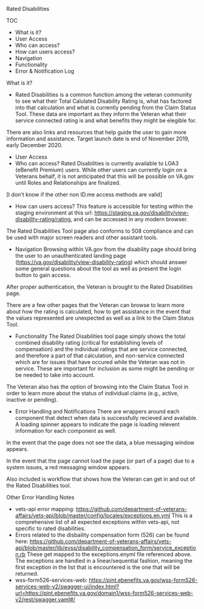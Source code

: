 Rated Disabilities

TOC
 - What is it?
 - User Access
  - Who can access?
  - How can users access?
 - Navigation
 - Functionality
 - Error & Notification Log

What is it?
 - Rated Disabilities is a common function among the veteran community to see what their Total Calulated Disability Rating is, what has factored into that calculation and what is currently pending from the Claim Status Tool. These data are important as they inform the Veteran what their service connected rating is and what benefits they might be elegible for.

 There are also links and resources that help guide the user to gain more information and assistance.
 Target launch date is end of November 2019, early December 2020.

- User Access
 - Who can access?
 Rated Disabilities is currently available to LOA3 (eBenefit Premium) users.  While other users can currently login on a Veterans behalf, it is not anticipated that this will be possible on VA.gov until Roles and Relationships are finalized.

 [I don't know if the other non ID.me access methods are valid]

 - How can users access?
 This feature is accessible for testing within the staging environment at this url: https://staging.va.gov/disability/view-disability-rating/rating, and can be accessed in any modern browser.

 The Rated Disabilities Tool page also conforms to 508 compliance and can be used with major screen readers and other assistant tools.

- Navigation
Browsing within VA.gov from the disability page should bring the user to an unauthenticated landing page (https://va.gov/disability/view-disability-rating) which should answer some general questions about the tool as well as present the login button to gain access.

After proper authentication, the Veteran is brought to the Rated Disabilities page.  

There are a few other pages that the Veteran can browse to learn more about how the rating is calculated, how to get assistance in the event that the values represented are unexpected as well as a link to the Claim Status Tool.

- Functionality
The Rated Disabilities tool page simply shows the total combined disability rating (critical for establishing levels of compensation) and the individual ratings that are service connected, and therefore a part of that calculation, and non-service connected which are for issues that have occured while the Veteran was not in service.  These are important for inclusion as some might be pending or be needed to take into account.

The Veteran also has the option of browsing into the Claim Status Tool in order to learn more about the status of individual claims (e.g., active, inactive or pending).

- Error Handling and Notifications
There are wrappers around each component that detect when data is successfully recieved and available. A loading spinner appears to indicate the page is loading relevent information for each component as well.

In the event that the page does not see the data, a blue messaging window appears.

In the event that the page cannot load the page (or part of a page) due to a system issues, a red messaging window appears.

Also included is workflow that shows how the Veteran can get in and out of the Rated Disabilities tool.

Other Error Handling Notes
- vets-api error mapping: https://github.com/department-of-veterans-affairs/vets-api/blob/master/config/locales/exceptions.en.yml This is a comprehensive list of all expected exceptions within vets-api, not specific to rated disabilities.
- Errors related to the disbaility compensation form (526) can be found here: https://github.com/department-of-veterans-affairs/vets-api/blob/master/lib/evss/disability_compensation_form/service_exception.rb These get mapped to the exceptions.enyml file referenced above. The exceptions are handled in a linear/sequential fashion, meaning the first exception in the list that is encountered is the one that will be returned.
- wss-form526-services-web: https://pint.ebenefits.va.gov/wss-form526-services-web-v2/swagger-ui/index.html?url=https://pint.ebenefits.va.gov/domain1/wss-form526-services-web-v2/rest/swagger.yaml#/









